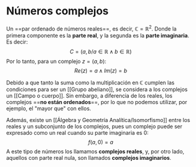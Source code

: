 # Números complejos
Un ==par ordenado de números reales==, es decir, $\mathbb{C}=\mathbb{R}^2$. Donde la primera componente es la **parte real**, y la segunda es la **parte imaginaria**. Es decir:
$$
C={(a,b/ a \in \mathbb{R} \land b \in \mathbb{R} )}
$$
Por lo tanto, para un complejo $z=(a,b)$:
$$
Re(z)=a \land Im(z)=b
$$

Debido a que tanto la suma como la multiplicación en $\mathbb{C}$ cumplen las condiciones para ser un [[Grupo abeliano]], se considera a los complejos un [[Campo o cuerpo]]. Sin embargo, a diferencia de los reales, los complejos ==**no están ordenados**==, por lo que no podemos utilizar, por ejemplo, el "mayor que" con ellos.

Además, existe un [[Álgebra y Geometría Analítica/Isomorfismo]] entre los reales y un subconjunto de los complejos, pues un complejo puede ser expresado como un real cuando su parte imaginaria es 0:
$$
f(a,0)=a
$$
A este tipo de números los llamamos **complejos reales**, y, por otro lado, aquellos con parte real nula, son llamados **complejos imaginarios**.